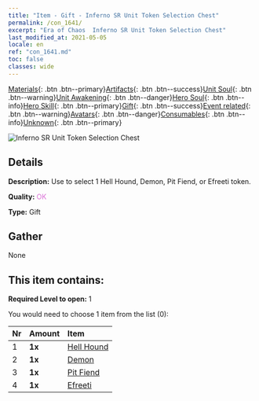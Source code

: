 ```yaml
---
title: "Item - Gift - Inferno SR Unit Token Selection Chest"
permalink: /con_1641/
excerpt: "Era of Chaos  Inferno SR Unit Token Selection Chest"
last_modified_at: 2021-05-05
locale: en
ref: "con_1641.md"
toc: false
classes: wide
---
```

 [Materials](/Items/){: .btn .btn--primary}[Artifacts](/Items/Artifacts/){: .btn .btn--success}[Unit Soul](/Items/UnitSoul/){: .btn .btn--warning}[Unit Awakening](/Items/UnitAwakening/){: .btn .btn--danger}[Hero Soul](/Items/HeroSoul/){: .btn .btn--info}[Hero Skill](/Items/HeroSkill/){: .btn .btn--primary}[Gift](/Items/Gift/){: .btn .btn--success}[Event related](/Items/Events/){: .btn .btn--warning}[Avatars](/Items/Avatars/){: .btn .btn--danger}[Consumables](/Items/Consumables/){: .btn .btn--info}[Unknown](/Items/Unknown/){: .btn .btn--primary}

 ![Inferno SR Unit Token Selection Chest](/images/t/i_907257.png)

## Details
 **Description:** Use to select 1 Hell Hound, Demon, Pit Fiend, or Efreeti token.

 **Quality:** <span style="color: #DA70D6">OK</span>

 **Type:** Gift

## Gather

  None

## This item contains:

 **Required Level to open:** 1

 You would need to choose 1 item from the list (0):

  | Nr | Amount |     Item    |
  |:---|:-------|:------------|
  | 1 |  **1x** | [Hell Hound](/Items/unt_228/) |  | 
  | 2 |  **1x** | [Demon](/Items/unt_229/) |  | 
  | 3 |  **1x** | [Pit Fiend](/Items/unt_230/) |  | 
  | 4 |  **1x** | [Efreeti](/Items/unt_231/) |  | 
